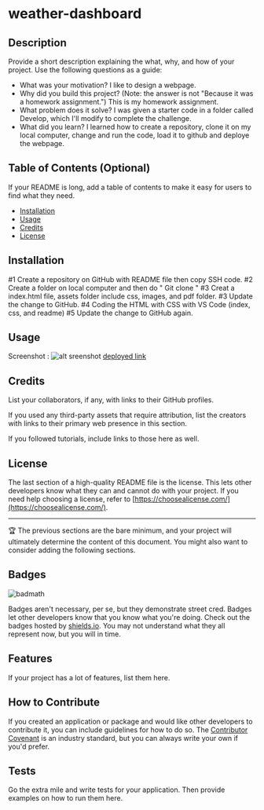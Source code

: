 # weather-dashboard
## Description

Provide a short description explaining the what, why, and how of your project. Use the following questions as a guide:

- What was your motivation?
    I like to design a webpage.
- Why did you build this project? (Note: the answer is not "Because it was a homework assignment.")
    This is my homework assignment. 
- What problem does it solve?
    I was given a starter code in a folder called Develop, which I'll modify to complete the challenge. 
- What did you learn?
    I learned how to create a repository, clone it on my local computer, change and run the code, load it to github and deploye the webpage.
## Table of Contents (Optional)

If your README is long, add a table of contents to make it easy for users to find what they need.

- [Installation](#installation)
- [Usage](#usage)
- [Credits](#credits)
- [License](#license)

## Installation

#1 Create a repository on GitHub with README file then copy SSH code.
#2 Create a folder on local computer and then do " Git clone <SHH code>"
#3 Creat a index.html file, assets folder include css, images, and pdf folder.
#3 Update the change to GitHub.
#4 Coding the HTML with CSS with VS Code (index, css, and readme)
#5 Update the change to GitHub again.
## Usage

Screenshot :
![alt sreenshot](./assets/images/Screenshot%202023-05-11%20at%2011.27.14%20PM.png)
[deployed link](https://nquanbao.github.io/code-quiz-final/)
## Credits

List your collaborators, if any, with links to their GitHub profiles.

If you used any third-party assets that require attribution, list the creators with links to their primary web presence in this section.

If you followed tutorials, include links to those here as well.

## License

The last section of a high-quality README file is the license. This lets other developers know what they can and cannot do with your project. If you need help choosing a license, refer to [https://choosealicense.com/](https://choosealicense.com/).

---

🏆 The previous sections are the bare minimum, and your project will ultimately determine the content of this document. You might also want to consider adding the following sections.

## Badges

![badmath](https://img.shields.io/github/languages/top/lernantino/badmath)

Badges aren't necessary, per se, but they demonstrate street cred. Badges let other developers know that you know what you're doing. Check out the badges hosted by [shields.io](https://shields.io/). You may not understand what they all represent now, but you will in time.

## Features

If your project has a lot of features, list them here.

## How to Contribute

If you created an application or package and would like other developers to contribute it, you can include guidelines for how to do so. The [Contributor Covenant](https://www.contributor-covenant.org/) is an industry standard, but you can always write your own if you'd prefer.

## Tests

Go the extra mile and write tests for your application. Then provide examples on how to run them here.
